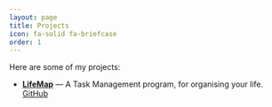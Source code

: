 ```yaml
---
layout: page
title: Projects
icon: fa-solid fa-briefcase
order: 1
---
```



Here are some of my projects:

- [**LifeMap**](/posts/LifeMap/) — A Task Management program, for organising your life. [GitHub](https://github.com/wayworm/LifeMap)